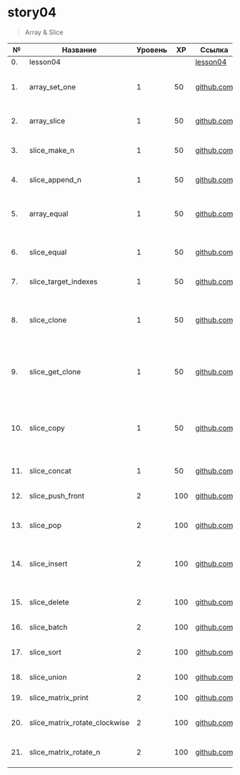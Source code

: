 # story04

> Array & Slice

| №   | Название                      | Уровень  |XP |Ссылка                                                     | Знание                                                              |
| --- | ----------------------------- | -------- |-- | -------------------------------------------------------- | ------------------------------------------------------------------- |
| 0.  | lesson04                      |          |   |  [lesson04](./lesson04/README.md)                        |                                                                     |
| 1.  | array_set_one                 | 1        |50 |  [github.com](./array_set_one/README.md)                 | функция может изменить массив                                       |
| 2.  | array_slice                   | 1        |50 |  [github.com](./array_slice/README.md)                   | создание среза из массива                                           |
| 3.  | slice_make_n                  | 1        |50 |  [github.com](./slice_make_n/README.md)                  | создание среза через make                                           |
| 4.  | slice_append_n                | 1        |50 |  [github.com](./slice_append_n/README.md)                | создание среза через append                                         |
| 5.  | array_equal                   | 1        |50 | [github.com](./array_equal/README.md)                    | сравнивание массивов отличается от срезов                           |
| 6.  | slice_equal                   | 1        |50 |  [github.com](./slice_equal/README.md)                   | сравнивание срезов отличается от массивов                           |
| 7.  | slice_target_indexes          | 1        |50 |  [github.com](./slice_target_indexes/README.md)          | использование append                                                |
| 8.  | slice_clone                   | 1        |50 |  [github.com](./slice_clone/README.md)                   | умение правильно копировать, понимание срезов, указатели            |
| 9.  | slice_get_clone               | 1        |50 | [github.com](./slice_get_clone/README.md)                | умение правильно копировать, понимание срезов                       |
| 10. | slice_copy                    | 1        |50 |  [github.com](./slice_copy/README.md)                    | умение правильно копировать через указатель (альтернатива к `copy`) |
| 11. | slice_concat                  | 1        |50 |  [github.com](./slice_concat/README.md)                  | использование append                                                |
| 12. | slice_push_front              | 2        |100|  [github.com](./slice_push_front/README.md)              | указатели, расширение среза                                         |
| 13. | slice_pop                     | 2        |100|  [github.com](./slice_pop/README.md)                     | указатели, уменьшение среза                                         |
| 14. | slice_insert                  | 2        |100|  [github.com](./slice_insert/README.md)                  | алгоритм вставки между элементами в массиве, указатели              |
| 15. | slice_delete                  | 2        |100|  [github.com](./slice_delete/README.md)                  | алгоритм удаления, указатели                                        |
| 16. | slice_batch                   | 2        |100|  [github.com](./slice_batch/README.md)                   | алгоритмы, срезы в срезах                                           |
| 17. | slice_sort                    | 2        |100|  [github.com](./slice_sort/README.md)                    | алгоритм сортировки, срезы                                          |
| 18. | slice_union                   | 2        |100|  [github.com](./slice_union/README.md)                   | алгоритмы, срезы                                                    |
| 19. | slice_matrix_print            | 2        |100|  [github.com](./slice_matrix_print/README.md)            | двумерный срез                                                      |
| 20. | slice_matrix_rotate_clockwise | 2        |100|  [github.com](./slice_matrix_rotate_clockwise/README.md) | двумерный срез, алгоритмы                                           |
| 21. | slice_matrix_rotate_n         | 2        |100|  [github.com](./slice_matrix_rotate_n/README.md)         | двумерный срез, алгоритмы                                           |
